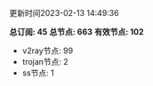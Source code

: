 更新时间2023-02-13 14:49:36

**总订阅: 45**
**总节点: 663**
**有效节点: 102**
- v2ray节点: 99
- trojan节点: 2
- ss节点: 1

